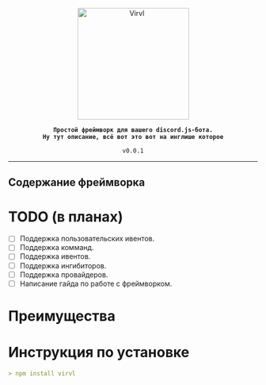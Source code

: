 <p align="center">
    <img src="https://cdn.discordapp.com/attachments/1050129256761532446/1063544182402199572/virvl-banner.png" alt="Virvl" height="225">
</p>
<b align="center">

    Простой фреймворк для вашего discord.js-бота.
    Ну тут описание, всё вот это вот на инглише которое

</b>
<div align="center"><code> v0.0.1 </code></div>

---

## Содержание фреймворка

# TODO (в планах)
- [ ] Поддержка пользовательских ивентов.
- [ ] Поддержка комманд.
- [ ] Поддержка ивентов.
- [ ] Поддержка ингибиторов.
- [ ] Поддержка провайдеров.
- [ ] Написание гайда по работе с фреймворком.
# Преимущества

# Инструкция по установке
```markdown
> npm install virvl
````